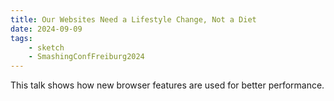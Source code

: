 ```yaml
---
title: Our Websites Need a Lifestyle Change, Not a Diet
date: 2024-09-09
tags:
    - sketch
    - SmashingConfFreiburg2024
---
```


This talk shows how new browser features are used for better performance.
